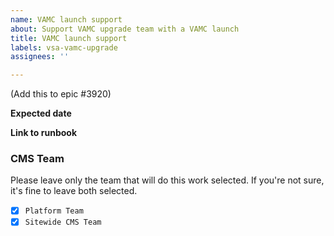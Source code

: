 ```yaml
---
name: VAMC launch support
about: Support VAMC upgrade team with a VAMC launch
title: VAMC launch support
labels: vsa-vamc-upgrade
assignees: ''

---
```


(Add this to epic #3920)

**Expected date**


**Link to runbook**

### CMS Team

Please leave only the team that will do this work selected. If you're not sure, it's fine to leave both selected.

- [x] `Platform Team`
- [x] `Sitewide CMS Team`
